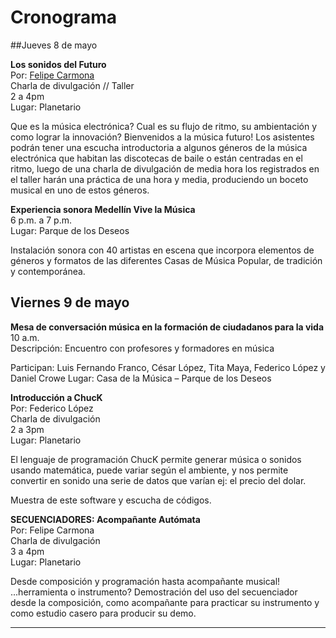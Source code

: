 # Cronograma

##Jueves 8 de mayo 

__Los sonidos del Futuro__ <br>
Por: [Felipe Carmona](https://github.com/electropipe) <br>
Charla de divulgación // Taller <br>
2 a 4pm <br>
Lugar: Planetario <br>

Que es la música electrónica? Cual es su flujo de ritmo, su ambientación y como lograr la innovación? Bienvenidos a la música futuro!
Los asistentes podrán tener una escucha introductoria a algunos géneros de la música electrónica que habitan las discotecas de baile o están centradas en el ritmo, luego de una charla de divulgación de media hora los registrados en el taller harán una práctica de una hora y media, produciendo un boceto musical  en uno de estos géneros. 



__Experiencia sonora Medellín Vive la Música__ <br>
6 p.m. a 7 p.m.<br>
Lugar: Parque de los Deseos<br>

Instalación sonora con 40 artistas en escena que incorpora elementos de géneros y formatos de las diferentes Casas de Música Popular, de tradición y contemporánea.


## Viernes 9 de mayo

__Mesa de conversación música en la formación de ciudadanos para la vida__<br>
10 a.m. <br>
Descripción: Encuentro con profesores y formadores en música <br>

Participan: Luis Fernando Franco, César López, Tita Maya, Federico López y Daniel Crowe
Lugar: Casa de la Música – Parque de los Deseos


__Introducción a ChucK__ <br>
Por: Federico López <br>
Charla de divulgación <br>
2 a 3pm<br>
Lugar: Planetario<br>

El lenguaje de programación ChucK permite generar música o sonidos usando matemática, puede variar según el ambiente, y nos permite convertir en sonido una serie de datos que varían ej: el precio del dolar.

Muestra de este software y escucha de códigos.

__SECUENCIADORES: Acompañante Autómata__<br>
Por: Felipe Carmona<br>
Charla de divulgación<br>
3 a 4pm<br>
Lugar: Planetario<br>

Desde composición y programación hasta acompañante musical! ...herramienta o instrumento? Demostración del uso del secuenciador desde la composición, como acompañante para practicar su instrumento y como estudio casero para producir su demo.


----


